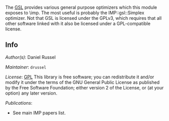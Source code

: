 The [GSL](http://www.gnu.org/software/gsl/) provides various general purpose optimizers which this module exposes to \imp. The most useful is probably the IMP::gsl::Simplex optimizer. Not that GSL is licensed under the GPLv3, which requires that all other software linked with it also be licensed under a GPL-compatible license.

## Info

_Author(s)_: Daniel Russel

_Maintainer_: `drussel`

_License_: [GPL](http://www.gnu.org/licenses/old-licenses/gpl-2.1.html)
This library is free software; you can redistribute it and/or
modify it under the terms of the GNU General Public
License as published by the Free Software Foundation; either
version 2 of the License, or (at your option) any later version.

_Publications_:
 - See main IMP papers list.
